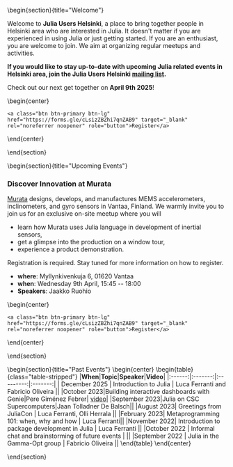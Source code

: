 <!-- =============================
     ABOUT
    ============================== -->

\begin{section}{title="Welcome"}

Welcome to **Julia Users Helsinki**, a place to bring together people in Helsinki area who are interested in Julia. It doesn't matter if you are experienced in using Julia or just getting started. If you are an enthusiast, you are welcome to join. We aim at organizing regular meetups and activities.

**If you would like to stay up-to-date with upcoming Julia related events in Helsinki area, join the Julia Users Helsinki [mailing list](https://groups.google.com/g/julia-users-helsinki).**

Check out our next get together on **April 9th 2025**!

\begin{center}
~~~
<a class="btn btn-primary btn-lg" href="https://forms.gle/cLsizZBZhi7qnZAB9" target="_blank" rel="noreferrer noopener" role="button">Register</a>
~~~

\end{center}

\end{section}


\begin{section}{title="Upcoming Events"}

### Discover Innovation at Murata

[Murata](http://muratafinland.com/en/) designs, develops, and manufactures MEMS accelerometers, inclinometers, and gyro sensors in Vantaa, Finland.  We warmly invite you to join us for an exclusive on-site meetup where you will

* learn how Murata uses Julia language in development of inertial sensors,
* get a glimpse into the production on a window tour,
* experience a product demonstration.

Registration is required. Stay tuned for more information on how to register.

- **where**: Myllynkivenkuja 6, 01620 Vantaa
- **when**: Wednesday 9th April, 15:45 -- 18:00
- **Speakers**: Jaakko Ruohio


\begin{center}
~~~
<a class="btn btn-primary btn-lg" href="https://forms.gle/cLsizZBZhi7qnZAB9" target="_blank" rel="noreferrer noopener" role="button">Register</a>
~~~

\end{center}

\end{section}

\begin{section}{title="Past Events"}
\begin{center}
\begin{table}{class="table-stripped"}
|**When**|**Topic**|**Speaker**|**Video**|
|:------:|:-------:|:---------:|:-------:|
| December 2025 | Introduction to Julia | Luca Ferranti and Fabricio Oliveira ||
|October 2023|Building interactive dashboards with Genie|Pere Giménez Febrer| [video](https://www.youtube.com/watch?v=31Bq-BOzqx4)|
|September 2023|Julia on CSC Supercomputers|Jaan Tolladner De Balsch||
|August 2023| Greetings from JuliaCon | Luca Ferranti, Olli Herrala ||
|February 2023| Metaprogramming 101: when, why and how | Luca Ferranti||
|November 2022| Introduction to package development in Julia | Luca Ferranti ||
|October 2022 | Informal chat and brainstorming of future events | ||
|September 2022 | Julia in the Gamma-Opt group | Fabricio Oliveira ||
\end{table}
\end{center}

\end{section}
